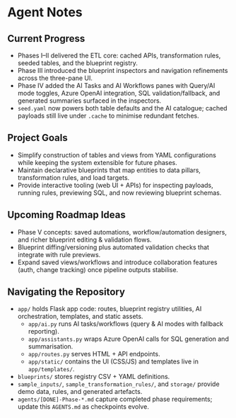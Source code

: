 # Agent Notes

## Current Progress
- Phases I–II delivered the ETL core: cached APIs, transformation rules, seeded tables, and the blueprint registry.
- Phase III introduced the blueprint inspectors and navigation refinements across the three-pane UI.
- Phase IV added the AI Tasks and AI Workflows panes with Query/AI mode toggles, Azure OpenAI integration, SQL validation/fallback, and generated summaries surfaced in the inspectors.
- `seed.yaml` now powers both table defaults and the AI catalogue; cached payloads still live under `.cache` to minimise redundant fetches.

## Project Goals
- Simplify construction of tables and views from YAML configurations while keeping the system extensible for future phases.
- Maintain declarative blueprints that map entities to data pillars, transformation rules, and load targets.
- Provide interactive tooling (web UI + APIs) for inspecting payloads, running rules, previewing SQL, and now reviewing blueprint schemas.

## Upcoming Roadmap Ideas
- Phase V concepts: saved automations, workflow/automation designers, and richer blueprint editing & validation flows.
- Blueprint diffing/versioning plus automated validation checks that integrate with rule previews.
- Expand saved views/workflows and introduce collaboration features (auth, change tracking) once pipeline outputs stabilise.

## Navigating the Repository
- `app/` holds Flask app code: routes, blueprint registry utilities, AI orchestration, templates, and static assets.
  - `app/ai.py` runs AI tasks/workflows (query & AI modes with fallback reporting).
  - `app/assistants.py` wraps Azure OpenAI calls for SQL generation and summarisation.
  - `app/routes.py` serves HTML + API endpoints.
  - `app/static/` contains the UI (CSS/JS) and templates live in `app/templates/`.
- `blueprints/` stores registry CSV + YAML definitions.
- `sample_inputs/`, `sample_transformation_rules/`, and `storage/` provide demo data, rules, and generated artefacts.
- `agents/[DONE]-Phase-*.md` capture completed phase requirements; update this `AGENTS.md` as checkpoints evolve.
